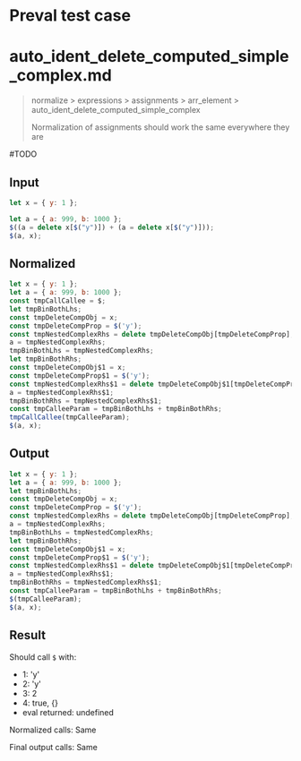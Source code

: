 # Preval test case

# auto_ident_delete_computed_simple_complex.md

> normalize > expressions > assignments > arr_element > auto_ident_delete_computed_simple_complex
>
> Normalization of assignments should work the same everywhere they are

#TODO

## Input

`````js filename=intro
let x = { y: 1 };

let a = { a: 999, b: 1000 };
$((a = delete x[$("y")]) + (a = delete x[$("y")]));
$(a, x);
`````

## Normalized

`````js filename=intro
let x = { y: 1 };
let a = { a: 999, b: 1000 };
const tmpCallCallee = $;
let tmpBinBothLhs;
const tmpDeleteCompObj = x;
const tmpDeleteCompProp = $('y');
const tmpNestedComplexRhs = delete tmpDeleteCompObj[tmpDeleteCompProp];
a = tmpNestedComplexRhs;
tmpBinBothLhs = tmpNestedComplexRhs;
let tmpBinBothRhs;
const tmpDeleteCompObj$1 = x;
const tmpDeleteCompProp$1 = $('y');
const tmpNestedComplexRhs$1 = delete tmpDeleteCompObj$1[tmpDeleteCompProp$1];
a = tmpNestedComplexRhs$1;
tmpBinBothRhs = tmpNestedComplexRhs$1;
const tmpCalleeParam = tmpBinBothLhs + tmpBinBothRhs;
tmpCallCallee(tmpCalleeParam);
$(a, x);
`````

## Output

`````js filename=intro
let x = { y: 1 };
let a = { a: 999, b: 1000 };
let tmpBinBothLhs;
const tmpDeleteCompObj = x;
const tmpDeleteCompProp = $('y');
const tmpNestedComplexRhs = delete tmpDeleteCompObj[tmpDeleteCompProp];
a = tmpNestedComplexRhs;
tmpBinBothLhs = tmpNestedComplexRhs;
let tmpBinBothRhs;
const tmpDeleteCompObj$1 = x;
const tmpDeleteCompProp$1 = $('y');
const tmpNestedComplexRhs$1 = delete tmpDeleteCompObj$1[tmpDeleteCompProp$1];
a = tmpNestedComplexRhs$1;
tmpBinBothRhs = tmpNestedComplexRhs$1;
const tmpCalleeParam = tmpBinBothLhs + tmpBinBothRhs;
$(tmpCalleeParam);
$(a, x);
`````

## Result

Should call `$` with:
 - 1: 'y'
 - 2: 'y'
 - 3: 2
 - 4: true, {}
 - eval returned: undefined

Normalized calls: Same

Final output calls: Same
